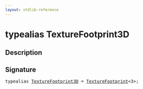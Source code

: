 ```yaml
---
layout: stdlib-reference
---
```


# typealias TextureFootprint3D

## Description



## Signature

<pre>
<span class='code_keyword'>typealias</span> <a href="texturefootprint3d-07h.md" class="code_type">TextureFootprint3D</a> = <a href="texturefootprint-07/index.md" class="code_type">TextureFootprint</a>&lt;3&gt;;
</pre>


<script>
// Fix .md links to .html when on ReadTheDocs
if (window.location.hostname.includes('readthedocs') || 
    window.location.hostname.includes('rtfd.io')) {
  document.addEventListener('DOMContentLoaded', function() {
    const links = document.querySelectorAll('a');
    links.forEach(link => {
      if (link.getAttribute('href') && link.getAttribute('href').endsWith('.md')) {
        link.href = link.href.replace(/\.md($|#|\?)/, '.html$1');
      }
    });
  });
}
</script>
